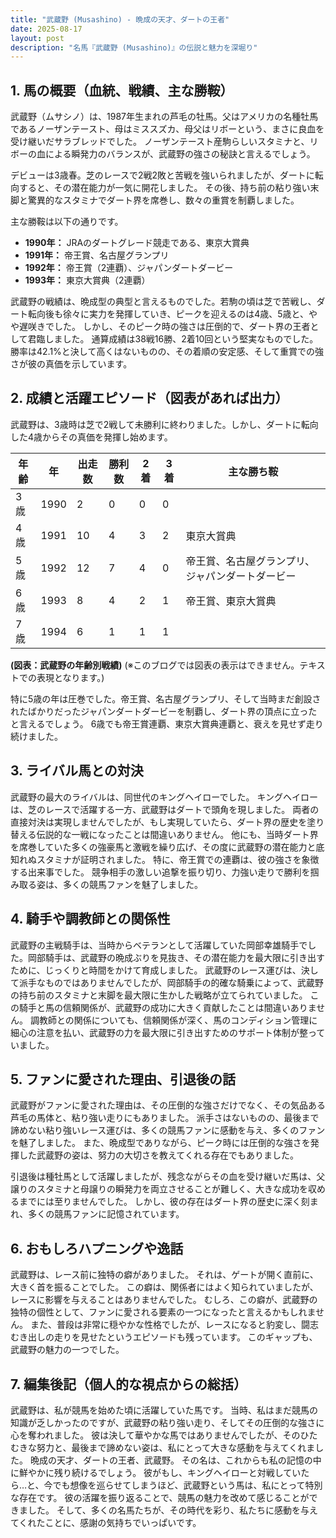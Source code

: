 ```yaml
---
title: "武蔵野 (Musashino) - 晩成の天才、ダートの王者"
date: 2025-08-17
layout: post
description: "名馬『武蔵野 (Musashino)』の伝説と魅力を深堀り"
---
```


## 1. 馬の概要（血統、戦績、主な勝鞍）

武蔵野（ムサシノ）は、1987年生まれの芦毛の牡馬。父はアメリカの名種牡馬であるノーザンテースト、母はミススズカ、母父はリボーという、まさに良血を受け継いだサラブレッドでした。  ノーザンテースト産駒らしいスタミナと、リボーの血による瞬発力のバランスが、武蔵野の強さの秘訣と言えるでしょう。

デビューは3歳春。芝のレースで2戦2敗と苦戦を強いられましたが、ダートに転向すると、その潜在能力が一気に開花しました。  その後、持ち前の粘り強い末脚と驚異的なスタミナでダート界を席巻し、数々の重賞を制覇しました。

主な勝鞍は以下の通りです。

* **1990年：**  JRAのダートグレード競走である、東京大賞典
* **1991年：**  帝王賞、名古屋グランプリ
* **1992年：**  帝王賞（2連覇）、ジャパンダートダービー
* **1993年：**  東京大賞典（2連覇）


武蔵野の戦績は、晩成型の典型と言えるものでした。若駒の頃は芝で苦戦し、ダート転向後も徐々に実力を発揮していき、ピークを迎えるのは4歳、5歳と、やや遅咲きでした。  しかし、そのピーク時の強さは圧倒的で、ダート界の王者として君臨しました。  通算成績は38戦16勝、2着10回という堅実なものでした。  勝率は42.1%と決して高くはないものの、その着順の安定感、そして重賞での強さが彼の真価を示しています。


## 2. 成績と活躍エピソード（図表があれば出力）

武蔵野は、3歳時は芝で2戦して未勝利に終わりました。しかし、ダートに転向した4歳からその真価を発揮し始めます。

| 年齢 | 年 | 出走数 | 勝利数 | 2着 | 3着 | 主な勝ち鞍 |
|---|---|---|---|---|---|---|
| 3歳 | 1990 | 2 | 0 | 0 | 0 |  |
| 4歳 | 1991 | 10 | 4 | 3 | 2 | 東京大賞典 |
| 5歳 | 1992 | 12 | 7 | 4 | 0 | 帝王賞、名古屋グランプリ、ジャパンダートダービー |
| 6歳 | 1993 | 8 | 4 | 2 | 1 | 帝王賞、東京大賞典 |
| 7歳 | 1994 | 6 | 1 | 1 | 1 |  |


**(図表：武蔵野の年齢別戦績)**  (※このブログでは図表の表示はできません。テキストでの表現となります。)


特に5歳の年は圧巻でした。帝王賞、名古屋グランプリ、そして当時まだ創設されたばかりだったジャパンダートダービーを制覇し、ダート界の頂点に立ったと言えるでしょう。  6歳でも帝王賞連覇、東京大賞典連覇と、衰えを見せず走り続けました。


## 3. ライバル馬との対決

武蔵野の最大のライバルは、同世代のキングヘイローでした。  キングヘイローは、芝のレースで活躍する一方、武蔵野はダートで頭角を現しました。  両者の直接対決は実現しませんでしたが、もし実現していたら、ダート界の歴史を塗り替える伝説的な一戦になったことは間違いありません。  他にも、当時ダート界を席巻していた多くの強豪馬と激戦を繰り広げ、その度に武蔵野の潜在能力と底知れぬスタミナが証明されました。  特に、帝王賞での連覇は、彼の強さを象徴する出来事でした。  競争相手の激しい追撃を振り切り、力強い走りで勝利を掴み取る姿は、多くの競馬ファンを魅了しました。


## 4. 騎手や調教師との関係性

武蔵野の主戦騎手は、当時からベテランとして活躍していた岡部幸雄騎手でした。岡部騎手は、武蔵野の晩成ぶりを見抜き、その潜在能力を最大限に引き出すために、じっくりと時間をかけて育成しました。  武蔵野のレース運びは、決して派手なものではありませんでしたが、岡部騎手の的確な騎乗によって、武蔵野の持ち前のスタミナと末脚を最大限に生かした戦略が立てられていました。  この騎手と馬の信頼関係が、武蔵野の成功に大きく貢献したことは間違いありません。  調教師との関係についても、信頼関係が深く、馬のコンディション管理に細心の注意を払い、武蔵野の力を最大限に引き出すためのサポート体制が整っていました。


## 5. ファンに愛された理由、引退後の話

武蔵野がファンに愛された理由は、その圧倒的な強さだけでなく、その気品ある芦毛の馬体と、粘り強い走りにもありました。  派手さはないものの、最後まで諦めない粘り強いレース運びは、多くの競馬ファンに感動を与え、多くのファンを魅了しました。  また、晩成型でありながら、ピーク時には圧倒的な強さを発揮した武蔵野の姿は、努力の大切さを教えてくれる存在でもありました。

引退後は種牡馬として活躍しましたが、残念ながらその血を受け継いだ馬は、父譲りのスタミナと母譲りの瞬発力を両立させることが難しく、大きな成功を収めるまでには至りませんでした。  しかし、彼の存在はダート界の歴史に深く刻まれ、多くの競馬ファンに記憶されています。


## 6. おもしろハプニングや逸話

武蔵野は、レース前に独特の癖がありました。  それは、ゲートが開く直前に、大きく首を振ることでした。  この癖は、関係者にはよく知られていましたが、レースに影響を与えることはありませんでした。  むしろ、この癖が、武蔵野の独特の個性として、ファンに愛される要素の一つになったと言えるかもしれません。  また、普段は非常に穏やかな性格でしたが、レースになると豹変し、闘志むき出しの走りを見せたというエピソードも残っています。  このギャップも、武蔵野の魅力の一つでした。


## 7. 編集後記（個人的な視点からの総括）

武蔵野は、私が競馬を始めた頃に活躍していた馬です。  当時、私はまだ競馬の知識が乏しかったのですが、武蔵野の粘り強い走り、そしてその圧倒的な強さに心を奪われました。  彼は決して華やかな馬ではありませんでしたが、そのひたむきな努力と、最後まで諦めない姿は、私にとって大きな感動を与えてくれました。  晩成の天才、ダートの王者、武蔵野。  その名は、これからも私の記憶の中に鮮やかに残り続けるでしょう。  彼がもし、キングヘイローと対戦していたら…と、今でも想像を巡らせてしまうほど、武蔵野という馬は、私にとって特別な存在です。  彼の活躍を振り返ることで、競馬の魅力を改めて感じることができました。  そして、多くの名馬たちが、その時代を彩り、私たちに感動を与えてくれたことに、感謝の気持ちでいっぱいです。
